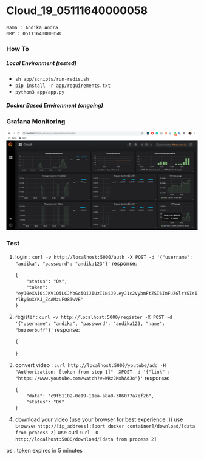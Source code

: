# Cloud_19_05111640000058

```
Nama : Andika Andra
NRP : 05111640000058
```

### How To 
##### Local Environment (tested)
- `sh app/scripts/run-redis.sh`
- `pip install -r app/requirements.txt`
- `python3 app/app.py`

##### Docker Based Environment (ongoing)
<!-- - `sudo docker-compose up -d`  :)
- open [http://localhost:3000/d/cloud](http://localhost:3000/d/cloud) to see metrics -->

### Grafana Monitoring
![grafana](docs/11006468159522.png)

### Test
1. login : `curl -v http://localhost:5000/auth -X POST -d '{"username": "andika", "password": "andika123"}'`
    response: 
    ```
    {
        "status": "OK",
        "token": "eyJ0eXAiOiJKV1QiLCJhbGciOiJIUzI1NiJ9.eyJ1c2VybmFtZSI6ImFuZGlrYSIsInBhc3N3b3JkIjoiYW5kaWthMTIzIiwibmFtYSI6IkFuZGlrYSBBbmRyYSIsImV4cCI6MTU3NDUzMjAyM30.GJ2R4IdhBTnTxIdK1b-rlBy6uXYKJ_ZdAMzuFQ8TwVE"
    }
    ```
1. register : `curl -v http://localhost:5000/register -X POST -d '{"username": "andika", "password": "andika123, "name": "buzzerbuff"}'`
    response: 
    ```
    {

    }
    ```
1. convert video : `curl http://localhost:5000/youtube/add -H "Authorization: [token from step 1]" -XPOST -d '{"link" : "https://www.youtube.com/watch?v=WRz2MxhAdJo"}'`
    response: 
    ```
    {
        "data": "c9f61102-0e19-11ea-a8a8-386077a7ef2b",
        "status": "OK"
    }
    ```
2. download your video (use your browser for best experience :))
    use browser `http://[ip_address]:[port docker container]/download/[data from process 2]`
    use curl `curl -O http://localhost:5000/download/[data from process 2]`

ps : token expires in 5 minutes